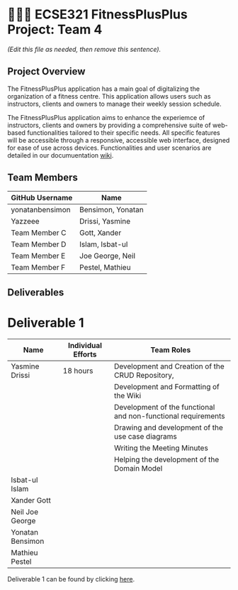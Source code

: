# 💪➕➕ ECSE321 FitnessPlusPlus Project: Team 4

_(Edit this file as needed, then remove this sentence)._

## Project Overview

The FitnessPlusPlus application has a main goal of digitalizing the organization of a fitness centre. This application allows users such as instructors, clients and owners to manage their weekly session schedule.

The FitnessPlusPlus application aims to enhance the experiemce of instructors, clients and owners by providing a comprehensive suite of web-based functionalities tailored to their specific needs. All specific features will be accessible through a responsive, accessible web interface, designed for ease of use across devices. Functionalities and user scenarios are detailed in our documuentation [wiki](../../wiki).

## Team Members

| GitHub Username |  Name             | 
| --------------- |  ---------------  |
| yonatanbensimon | Bensimon, Yonatan |
| Yazzeee         | Drissi, Yasmine   |
| Team Member C   | Gott, Xander      |
| Team Member D   | Islam, Isbat-ul   |
| Team Member E   | Joe George, Neil  |
| Team Member F   | Pestel, Mathieu   |

## Deliverables

# Deliverable 1

| Name            | Individual Efforts |                Team Roles                                      |
| --------------- | ------------------ | -------------------------------------------------------------- |
| Yasmine Drissi  |       18 hours     |   Development and Creation of the CRUD Repository,             |             
|                 |                    |   Development and Formatting of the Wiki                       |
|                 |                    |   Development of the functional and non-functional requirements|
|                 |                    |   Drawing and development of the use case diagrams             | 
|                 |                    |   Writing the Meeting Minutes                                  |
|                 |                    |   Helping the development of the Domain Model                  |
| Isbat-ul Islam  |                    |                                                                |
| Xander Gott     |                    |                                                                |
| Neil Joe George |                    |                                                                |
| Yonatan Bensimon|                    |                                                                |
| Mathieu Pestel  |                    |                                                                |

Deliverable 1 can be found by clicking [here](../../wiki/Deliverable-1).
